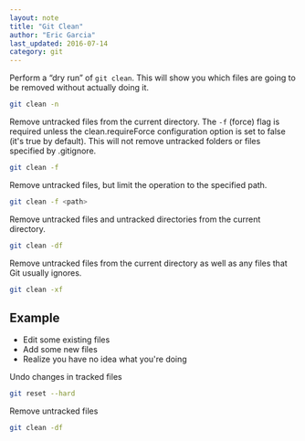 ```yaml
---
layout: note
title: "Git Clean"
author: "Eric Garcia"
last_updated: 2016-07-14
category: git
---
```


Perform a “dry run” of `git clean`. This will show you which files are going to be removed without actually doing it.

```bash
git clean -n
```

Remove untracked files from the current directory. The `-f` (force) flag is required unless the clean.requireForce configuration option is set to false (it's true by default). This will not remove untracked folders or files specified by .gitignore.

```bash
git clean -f
```

Remove untracked files, but limit the operation to the specified path.

```bash
git clean -f <path>
```

Remove untracked files and untracked directories from the current directory.

```bash
git clean -df
```

Remove untracked files from the current directory as well as any files that Git usually ignores.

```bash
git clean -xf
```

## Example

- Edit some existing files
- Add some new files
- Realize you have no idea what you're doing

Undo changes in tracked files

```bash
git reset --hard
```

Remove untracked files

```bash
git clean -df
```
